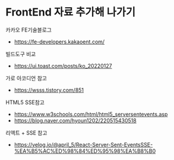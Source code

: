 # FrontEnd 자료 추가해 나가기

카카오 FE기술블로그
- https://fe-developers.kakaoent.com/

빌드도구 비교
- https://ui.toast.com/posts/ko_20220127

가로 아코디언 참고
- https://wsss.tistory.com/851

HTML5 SSE참고
- https://www.w3schools.com/html/html5_serversentevents.asp
- https://blog.naver.com/hyoun1202/220515430518

리액트 + SSE 참고
- https://velog.io/@april_5/React-Server-Sent-EventsSSE-%EA%B5%AC%ED%98%84%ED%95%98%EA%B8%B0
